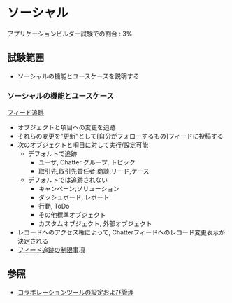 # ソーシャル

アプリケーションビルダー試験での割合 : 3%

## 試験範囲

- ソーシャルの機能とユースケースを説明する

### ソーシャルの機能とユースケース

[フィード追跡](https://help.salesforce.com/articleView?id=collab_feed_tracking_overview.htm&type=5)

- オブジェクトと項目への変更を追跡
- それらの変更を"更新"として[自分がフォローするもの]フィードに投稿する
- 次のオブジェクトと項目に対して実行/設定可能
  - デフォルトで追跡
    - ユーザ, Chatter グループ, トピック
    - 取引先,取引先責任者,商談,リード,ケース
  - デフォルトでは追跡されない
    - キャンペーン,ソリューション
    - ダッシュボード, レポート
    - 行動, ToDo
    - その他標準オブジェクト
    - カスタムオブジェクト, 外部オブジェクト
- レコードへのアクセス権によって, Chatterフィードへのレコード変更表示が決定される
- [フィード追跡の制限事項](https://help.salesforce.com/articleView?id=collab_feed_tracking_limits.htm&type=5)

## 参照

- [コラボレーションツールの設定および管理](https://help.salesforce.com/articleView?id=collaboration_admin_welcome.htm&type=5)